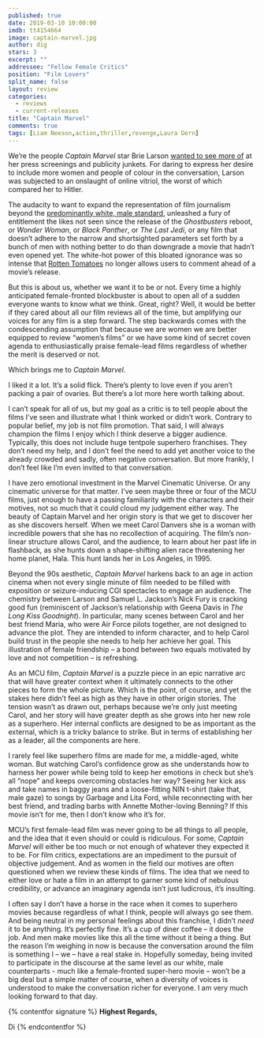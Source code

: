 ```yaml
---
published: true
date: 2019-03-10 10:00:00
imdb: tt4154664
image: captain-marvel.jpg
author: dig
stars: 3
excerpt: ""
addressee: "Fellow Female Critics"
position: "Film Lovers"
split_name: false
layout: review
categories: 
  - reviews
  - current-releases
title: "Captain Marvel"
comments: true
tags: [Liam Neeson,action,thriller,revenge,Laura Dern]
---
```


We’re the people _Captain Marvel_ star Brie Larson [wanted to see more of](https://www.cbc.ca/radio/q/blog/brie-larson-wants-to-save-her-captain-marvel-press-tour-from-being-overwhelmingly-white-1.5016087) at her press screenings and publicity junkets. For daring to express her desire to include more women and people of colour in the conversation, Larson was subjected to an onslaught of online vitriol, the worst of which compared her to Hitler. 

The audacity to want to expand the representation of film journalism beyond the [predominantly white, male standard](http://assets.uscannenberg.org/docs/cricits-choice-2018.pdf), unleashed a fury of entitlement the likes not seen since the release of the _Ghostbusters_ reboot, or _Wonder Woman_, or _Black Panther_, or _The Last Jedi_, or any film that doesn’t adhere to the narrow and shortsighted parameters set forth by a bunch of men with nothing better to do than downgrade a movie that hadn’t even opened yet. The white-hot power of this bloated ignorance was so intense that [Rotten Tomatoes](https://editorial.rottentomatoes.com/article/making-some-changes/) no longer allows users to comment ahead of a movie’s release. 

But this is about us, whether we want it to be or not. Every time a highly anticipated female-fronted blockbuster is about to open all of a sudden everyone wants to know what we think. Great, right? Well, it would be better if they cared about all our film reviews all of the time, but amplifying our voices for any film is a step forward. The step backwards comes with the condescending assumption that because we are women we are better equipped to review “women’s films” or we have some kind of secret coven agenda to enthusiastically praise female-lead films regardless of whether the merit is deserved or not.

Which brings me to _Captain Marvel_.

I liked it a lot. It’s a solid flick. There’s plenty to love even if you aren’t packing a pair of ovaries. But there’s a lot more here worth talking about. 

I can’t speak for all of us, but my goal as a critic is to tell people about the films I’ve seen and illustrate what I think worked or didn’t work. Contrary to popular belief, my job is not film promotion. That said, I will always champion the films I enjoy which I think deserve a bigger audience. Typically, this does not include huge tentpole superhero franchises. They don’t need my help, and I don’t feel the need to add yet another voice to the already crowded and sadly, often negative conversation. But more frankly, I don’t feel like I’m even invited to that conversation.

I have zero emotional investment in the Marvel Cinematic Universe. Or any cinematic universe for that matter. I’ve seen maybe three or four of the MCU films, just enough to have a passing familiarity with the characters and their motives, not so much that it could cloud my judgement either way. The beauty of Captain Marvel and her origin story is that we get to discover her as she discovers herself. When we meet Carol Danvers she is a woman with incredible powers that she has no recollection of acquiring. The film’s non-linear structure allows Carol, and the audience, to learn about her past life in flashback, as she hunts down a shape-shifting alien race threatening her home planet, Hala. This hunt lands her in Los Angeles, in 1995. 

Beyond the 90s aesthetic, _Captain Marvel_ harkens back to an age in action cinema when not every single minute of film needed to be filled with exposition or seizure-inducing CGI spectacles to engage an audience. The chemistry between Larson and Samuel L. Jackson’s Nick Fury is cracking good fun (reminiscent of Jackson’s relationship with Geena Davis in _The Long Kiss Goodnight_). In particular, many scenes between Carol and her best friend Maria, who were Air Force pilots together, are not designed to advance the plot. They are intended to inform character, and to help Carol build trust in the people she needs to help her achieve her goal. This illustration of female friendship – a bond between two equals motivated by love and not competition – is refreshing.   

As an MCU film, _Captain Marvel_ is a puzzle piece in an epic narrative arc that will have greater context when it ultimately connects to the other pieces to form the whole picture. Which is the point, of course, and yet the stakes here didn’t feel as high as they have in other origin stories. The tension wasn’t as drawn out, perhaps because we’re only just meeting Carol, and her story will have greater depth as she grows into her new role as a superhero. Her internal conflicts are designed to be as important as the external, which is a tricky balance to strike. But in terms of establishing her as a leader, all the components are here. 

I rarely feel like superhero films are made for me, a middle-aged, white woman. But watching Carol’s confidence grow as she understands how to harness her power while being told to keep her emotions in check but she’s all “nope” and keeps overcoming obstacles her way? Seeing her kick ass and take names in baggy jeans and a loose-fitting NIN t-shirt (take that, male gaze) to songs by Garbage and Lita Ford, while reconnecting with her best friend, and trading barbs with Annette Mother-loving Benning? If this movie isn’t for me, then I don’t know who it’s for. 

MCU’s first female-lead film was never going to be all things to all people, and the idea that it even should or could is ridiculous. For some, _Captain Marvel_ will either be too much or not enough of whatever they expected it to be. For film critics, expectations are an impediment to the pursuit of objective judgement. And as women in the field our motives are often questioned when we review these kinds of films. The idea that we need to either love or hate a film in an attempt to garner some kind of nebulous credibility, or advance an imaginary agenda isn’t just ludicrous, it’s insulting. 

I often say I don’t have a horse in the race when it comes to superhero movies because regardless of what I think, people will always go see them. And being neutral in my personal feelings about this franchise, I didn’t _need_ it to be anything.  It’s perfectly fine. It’s a cup of diner coffee – it does the job. And men make movies like this all the time without it being a thing. But the reason I’m weighing in now is because the conversation around the film is something I – we – have a real stake in. Hopefully someday, being invited to participate in the discourse at the same level as our white, male counterparts - much like a female-fronted super-hero movie – won’t be a big deal but a simple matter of course, when a diversity of voices is understood to make the conversation richer for everyone. I am very much looking forward to that day.

{% contentfor signature %}
**Highest Regards,**

Di
{% endcontentfor %}
